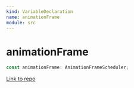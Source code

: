 ```yaml
---
kind: VariableDeclaration
name: animationFrame
module: src
---
```


# animationFrame

```ts
const animationFrame: AnimationFrameScheduler;
```

[Link to repo](https://github.com/ReactiveX/rxjs/blob/master/src/internal/scheduler/animationFrame.ts#L41-L41)
